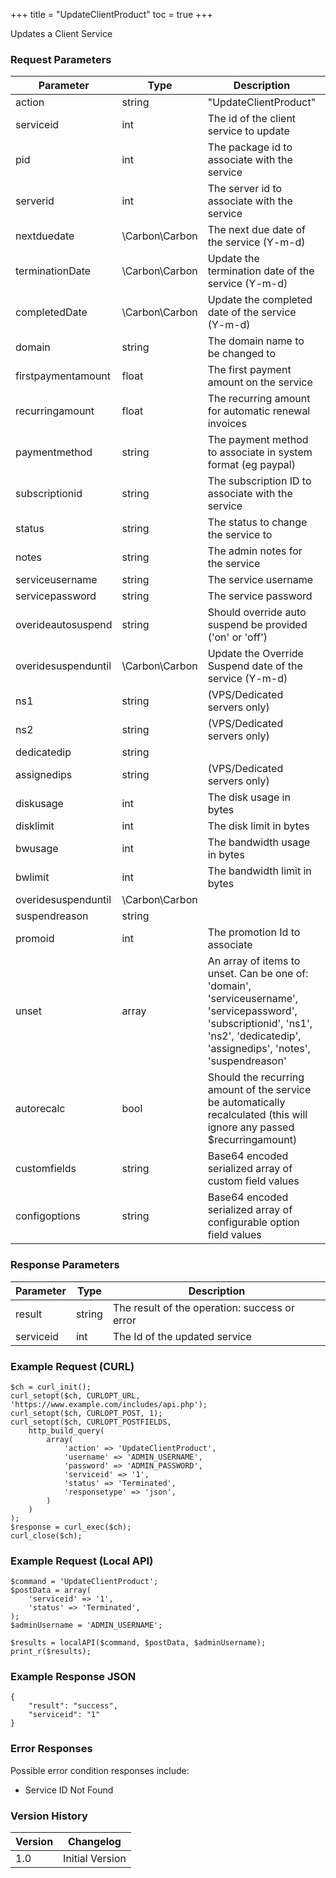 +++
title = "UpdateClientProduct"
toc = true
+++

Updates a Client Service

### Request Parameters

| Parameter | Type | Description | Required |
| --------- | ---- | ----------- | -------- |
| action | string | "UpdateClientProduct" | Required |
| serviceid | int | The id of the client service to update | Required |
| pid | int | The package id to associate with the service | Optional |
| serverid | int | The server id to associate with the service | Optional |
| nextduedate | \Carbon\Carbon | The next due date of the service (Y-m-d) | Optional |
| terminationDate | \Carbon\Carbon | Update the termination date of the service (Y-m-d) | Optional |
| completedDate | \Carbon\Carbon | Update the completed date of the service (Y-m-d) | Optional |
| domain | string | The domain name to be changed to | Optional |
| firstpaymentamount | float | The first payment amount on the service | Optional |
| recurringamount | float | The recurring amount for automatic renewal invoices | Optional |
| paymentmethod | string | The payment method to associate in system format (eg paypal) | Optional |
| subscriptionid | string | The subscription ID to associate with the service | Optional |
| status | string | The status to change the service to | Optional |
| notes | string | The admin notes for the service | Optional |
| serviceusername | string | The service username | Optional |
| servicepassword | string | The service password | Optional |
| overideautosuspend | string | Should override auto suspend be provided ('on' or 'off') | Optional |
| overidesuspenduntil | \Carbon\Carbon | Update the Override Suspend date of the service (Y-m-d) | Optional |
| ns1 | string | (VPS/Dedicated servers only) | Optional |
| ns2 | string | (VPS/Dedicated servers only) | Optional |
| dedicatedip | string |  | Optional |
| assignedips | string | (VPS/Dedicated servers only) | Optional |
| diskusage | int | The disk usage in bytes | Optional |
| disklimit | int | The disk limit in bytes | Optional |
| bwusage | int | The bandwidth usage in bytes | Optional |
| bwlimit | int | The bandwidth limit in bytes | Optional |
| overidesuspenduntil | \Carbon\Carbon |  | Optional |
| suspendreason | string |  | Optional |
| promoid | int | The promotion Id to associate | Optional |
| unset | array | An array of items to unset. Can be one of: 'domain', 'serviceusername', 'servicepassword', 'subscriptionid', 'ns1', 'ns2', 'dedicatedip', 'assignedips', 'notes', 'suspendreason' | Optional |
| autorecalc | bool | Should the recurring amount of the service be automatically recalculated (this will ignore any passed $recurringamount) | Optional |
| customfields | string | Base64 encoded serialized array of custom field values | Optional |
| configoptions | string | Base64 encoded serialized array of configurable option field values | Optional |

### Response Parameters

| Parameter | Type | Description |
| --------- | ---- | ----------- |
| result | string | The result of the operation: success or error |
| serviceid | int | The Id of the updated service |


### Example Request (CURL)

```
$ch = curl_init();
curl_setopt($ch, CURLOPT_URL, 'https://www.example.com/includes/api.php');
curl_setopt($ch, CURLOPT_POST, 1);
curl_setopt($ch, CURLOPT_POSTFIELDS,
    http_build_query(
        array(
            'action' => 'UpdateClientProduct',
            'username' => 'ADMIN_USERNAME',
            'password' => 'ADMIN_PASSWORD',
            'serviceid' => '1',
            'status' => 'Terminated',
            'responsetype' => 'json',
        )
    )
);
$response = curl_exec($ch);
curl_close($ch);
```


### Example Request (Local API)

```
$command = 'UpdateClientProduct';
$postData = array(
    'serviceid' => '1',
    'status' => 'Terminated',
);
$adminUsername = 'ADMIN_USERNAME';

$results = localAPI($command, $postData, $adminUsername);
print_r($results);
```


### Example Response JSON

```
{
    "result": "success",
    "serviceid": "1"
}
```


### Error Responses

Possible error condition responses include:

* Service ID Not Found


### Version History

| Version | Changelog |
| ------- | --------- |
| 1.0 | Initial Version |

